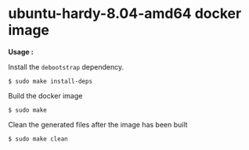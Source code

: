 # ubuntu-hardy-8.04-amd64 docker image

**Usage :**

Install the `debootstrap` dependency.

```
$ sudo make install-deps
```

Build the docker image
```
$ sudo make
```

Clean the generated files after the image has been built
```
$ sudo make clean
```
